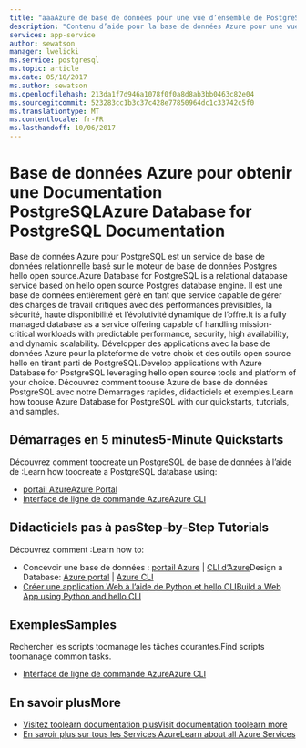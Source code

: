 ```yaml
---
title: "aaaAzure de base de données pour une vue d’ensemble de PostgreSQL | Documents Microsoft"
description: "Contenu d’aide pour la base de données Azure pour une vue d’ensemble de PostgreSQL dans le portail Azure"
services: app-service
author: sewatson
manager: lwelicki
ms.service: postgresql
ms.topic: article
ms.date: 05/10/2017
ms.author: sewatson
ms.openlocfilehash: 213da1f7d946a1078f0f0a8d8ab3bb0463c82e04
ms.sourcegitcommit: 523283cc1b3c37c428e77850964dc1c33742c5f0
ms.translationtype: MT
ms.contentlocale: fr-FR
ms.lasthandoff: 10/06/2017
---
```

# <a name="azure-database-for-postgresql-documentation"></a><span data-ttu-id="dfe2d-103">Base de données Azure pour obtenir une Documentation PostgreSQL</span><span class="sxs-lookup"><span data-stu-id="dfe2d-103">Azure Database for PostgreSQL Documentation</span></span>

<span data-ttu-id="dfe2d-104">Base de données Azure pour PostgreSQL est un service de base de données relationnelle basé sur le moteur de base de données Postgres hello open source.</span><span class="sxs-lookup"><span data-stu-id="dfe2d-104">Azure Database for PostgreSQL is a relational database service based on hello open source Postgres database engine.</span></span> <span data-ttu-id="dfe2d-105">Il est une base de données entièrement géré en tant que service capable de gérer des charges de travail critiques avec des performances prévisibles, la sécurité, haute disponibilité et l’évolutivité dynamique de l’offre.</span><span class="sxs-lookup"><span data-stu-id="dfe2d-105">It is a fully managed database as a service offering capable of handling mission-critical workloads with predictable performance, security, high availability, and dynamic scalability.</span></span>  <span data-ttu-id="dfe2d-106">Développer des applications avec la base de données Azure pour la plateforme de votre choix et des outils open source hello en tirant parti de PostgreSQL.</span><span class="sxs-lookup"><span data-stu-id="dfe2d-106">Develop applications with Azure Database for PostgreSQL leveraging hello open source tools and platform of your choice.</span></span>  <span data-ttu-id="dfe2d-107">Découvrez comment toouse Azure de base de données PostgreSQL avec notre Démarrages rapides, didacticiels et exemples.</span><span class="sxs-lookup"><span data-stu-id="dfe2d-107">Learn how toouse Azure Database for PostgreSQL with our quickstarts, tutorials, and samples.</span></span>

## <a name="5-minute-quickstarts"></a><span data-ttu-id="dfe2d-108">Démarrages en 5 minutes</span><span class="sxs-lookup"><span data-stu-id="dfe2d-108">5-Minute Quickstarts</span></span>

<span data-ttu-id="dfe2d-109">Découvrez comment toocreate un PostgreSQL de base de données à l’aide de :</span><span class="sxs-lookup"><span data-stu-id="dfe2d-109">Learn how toocreate a PostgreSQL database using:</span></span>

- [<span data-ttu-id="dfe2d-110">portail Azure</span><span class="sxs-lookup"><span data-stu-id="dfe2d-110">Azure Portal</span></span>](/azure/postgresql/quickstart-create-server-database-portal)
- [<span data-ttu-id="dfe2d-111">Interface de ligne de commande Azure</span><span class="sxs-lookup"><span data-stu-id="dfe2d-111">Azure CLI</span></span>](/azure/postgresql/quickstart-create-server-database-azure-cli)

## <a name="step-by-step-tutorials"></a><span data-ttu-id="dfe2d-112">Didacticiels pas à pas</span><span class="sxs-lookup"><span data-stu-id="dfe2d-112">Step-by-Step Tutorials</span></span>

<span data-ttu-id="dfe2d-113">Découvrez comment :</span><span class="sxs-lookup"><span data-stu-id="dfe2d-113">Learn how to:</span></span>

- <span data-ttu-id="dfe2d-114">Concevoir une base de données : [portail Azure](/azure/postgresql/tutorial-design-database-using-azure-portal) |  [CLI d’Azure](/azure/postgresql/tutorial-design-database-using-azure-cli)</span><span class="sxs-lookup"><span data-stu-id="dfe2d-114">Design a Database: [Azure portal](/azure/postgresql/tutorial-design-database-using-azure-portal) |  [Azure CLI](/azure/postgresql/tutorial-design-database-using-azure-cli)</span></span>
- [<span data-ttu-id="dfe2d-115">Créer une application Web à l’aide de Python et hello CLI</span><span class="sxs-lookup"><span data-stu-id="dfe2d-115">Build a Web App using Python and hello CLI</span></span>](/azure/app-service-web/app-service-web-tutorial-docker-python-postgresql-app?toc=%2fazure%2fpostgresql%2ftoc.json)

## <a name="samples"></a><span data-ttu-id="dfe2d-116">Exemples</span><span class="sxs-lookup"><span data-stu-id="dfe2d-116">Samples</span></span> 

<span data-ttu-id="dfe2d-117">Rechercher les scripts toomanage les tâches courantes.</span><span class="sxs-lookup"><span data-stu-id="dfe2d-117">Find scripts toomanage common tasks.</span></span>

- [<span data-ttu-id="dfe2d-118">Interface de ligne de commande Azure</span><span class="sxs-lookup"><span data-stu-id="dfe2d-118">Azure CLI</span></span>](/azure/postgresql/sample-scripts-azure-cli)

## <a name="more"></a><span data-ttu-id="dfe2d-119">En savoir plus</span><span class="sxs-lookup"><span data-stu-id="dfe2d-119">More</span></span>

- [<span data-ttu-id="dfe2d-120">Visitez toolearn documentation plus</span><span class="sxs-lookup"><span data-stu-id="dfe2d-120">Visit documentation toolearn more</span></span>](/azure/postgresql/index)
- [<span data-ttu-id="dfe2d-121">En savoir plus sur tous les Services Azure</span><span class="sxs-lookup"><span data-stu-id="dfe2d-121">Learn about all Azure Services</span></span>](https://aka.ms/j3wr7y)